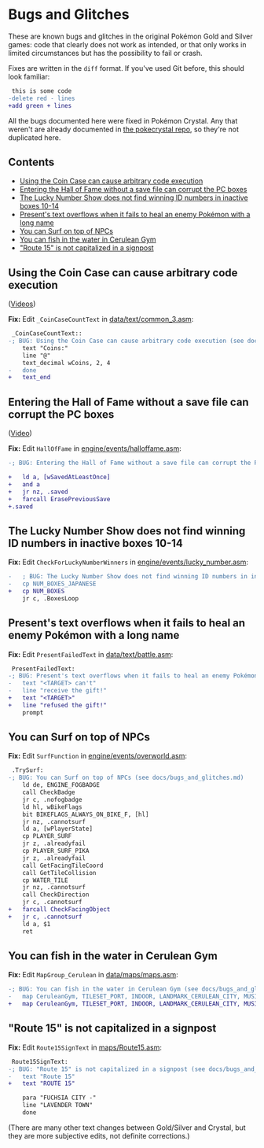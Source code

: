 # Bugs and Glitches

These are known bugs and glitches in the original Pokémon Gold and Silver games: code that clearly does not work as intended, or that only works in limited circumstances but has the possibility to fail or crash.

Fixes are written in the `diff` format. If you've used Git before, this should look familiar:

```diff
 this is some code
-delete red - lines
+add green + lines
```

All the bugs documented here were fixed in Pokémon Crystal. Any that weren't are already documented in [the pokecrystal repo](https://github.com/pret/pokecrystal/blob/master/docs/bugs_and_glitches.md), so they're not duplicated here.


## Contents

- [Using the Coin Case can cause arbitrary code execution](#using-the-coin-case-can-cause-arbitrary-code-execution)
- [Entering the Hall of Fame without a save file can corrupt the PC boxes](#entering-the-hall-of-fame-without-a-save-file-can-corrupt-the-pc-boxes)
- [The Lucky Number Show does not find winning ID numbers in inactive boxes 10-14](#the-lucky-number-show-does-not-find-winning-id-numbers-in-inactive-boxes-10-14)
- [Present's text overflows when it fails to heal an enemy Pokémon with a long name](#presents-text-overflows-when-it-fails-to-heal-an-enemy-pok%C3%A9mon-with-a-long-name)
- [You can Surf on top of NPCs](#you-can-surf-on-top-of-npcs)
- [You can fish in the water in Cerulean Gym](#you-can-fish-in-the-water-in-cerulean-gym)
- ["Route 15" is not capitalized in a signpost](#route-15-is-not-capitalized-in-a-signpost)


## Using the Coin Case can cause arbitrary code execution

([Videos](https://www.youtube.com/playlist?list=PLO3UplJNTO8YGl0na5FT_6dVYsC27D0rk))

**Fix:** Edit `_CoinCaseCountText` in [data/text/common_3.asm](https://github.com/pret/pokegold/blob/master/data/text/common_3.asm):

```diff
 _CoinCaseCountText::
-; BUG: Using the Coin Case can cause arbitrary code execution (see docs/bugs_and_glitches.md)
 	text "Coins:"
 	line "@"
 	text_decimal wCoins, 2, 4
-	done
+	text_end
```


## Entering the Hall of Fame without a save file can corrupt the PC boxes

([Video](https://www.youtube.com/watch?v=lxkQ7QdfdqM))

**Fix:** Edit `HallOfFame` in [engine/events/halloffame.asm](https://github.com/pret/pokegold/blob/master/engine/events/halloffame.asm):

```diff
-; BUG: Entering the Hall of Fame without a save file can corrupt the PC boxes (see docs/bugs_and_glitches.md)

+	ld a, [wSavedAtLeastOnce]
+	and a
+	jr nz, .saved
+	farcall ErasePreviousSave
+.saved
```


## The Lucky Number Show does not find winning ID numbers in inactive boxes 10-14

**Fix:** Edit `CheckForLuckyNumberWinners` in [engine/events/lucky_number.asm](https://github.com/pret/pokegold/blob/master/engine/events/lucky_number.asm):

```diff
-	; BUG: The Lucky Number Show does not find winning ID numbers in inactive boxes 10-14 (see docs/bugs_and_glitches.md)
-	cp NUM_BOXES_JAPANESE
+	cp NUM_BOXES
 	jr c, .BoxesLoop
```


## Present's text overflows when it fails to heal an enemy Pokémon with a long name

**Fix:** Edit `PresentFailedText` in [data/text/battle.asm](https://github.com/pret/pokegold/blob/master/data/text/battle.asm):

```diff
 PresentFailedText:
-; BUG: Present's text overflows when it fails to heal an enemy Pokémon with a long name (see docs/bugs_and_glitches.md)
-	text "<TARGET> can't"
-	line "receive the gift!"
+	text "<TARGET>"
+	line "refused the gift!"
 	prompt
```


## You can Surf on top of NPCs

**Fix:** Edit `SurfFunction` in [engine/events/overworld.asm](https://github.com/pret/pokegold/blob/master/engine/events/overworld.asm):

```diff
 .TrySurf:
-; BUG: You can Surf on top of NPCs (see docs/bugs_and_glitches.md)
 	ld de, ENGINE_FOGBADGE
 	call CheckBadge
 	jr c, .nofogbadge
 	ld hl, wBikeFlags
 	bit BIKEFLAGS_ALWAYS_ON_BIKE_F, [hl]
 	jr nz, .cannotsurf
 	ld a, [wPlayerState]
 	cp PLAYER_SURF
 	jr z, .alreadyfail
 	cp PLAYER_SURF_PIKA
 	jr z, .alreadyfail
 	call GetFacingTileCoord
 	call GetTileCollision
 	cp WATER_TILE
 	jr nz, .cannotsurf
 	call CheckDirection
 	jr c, .cannotsurf
+	farcall CheckFacingObject
+	jr c, .cannotsurf
 	ld a, $1
 	ret
```


## You can fish in the water in Cerulean Gym

**Fix:** Edit `MapGroup_Cerulean` in [data/maps/maps.asm](https://github.com/pret/pokegold/blob/master/data/maps/maps.asm):

```diff
-; BUG: You can fish in the water in Cerulean Gym (see docs/bugs_and_glitches.md)
-	map CeruleanGym, TILESET_PORT, INDOOR, LANDMARK_CERULEAN_CITY, MUSIC_GYM, TRUE, PALETTE_DAY, FISHGROUP_SHORE
+	map CeruleanGym, TILESET_PORT, INDOOR, LANDMARK_CERULEAN_CITY, MUSIC_GYM, TRUE, PALETTE_DAY, FISHGROUP_NONE
```


## "Route 15" is not capitalized in a signpost

**Fix:** Edit `Route15SignText` in [maps/Route15.asm](https://github.com/pret/pokegold/blob/master/maps/Route15.asm):

```diff
 Route15SignText:
-; BUG: "Route 15" is not capitalized in a signpost (see docs/bugs_and_glitches.md)
-	text "Route 15"
+	text "ROUTE 15"

	para "FUCHSIA CITY -"
	line "LAVENDER TOWN"
	done
```

(There are many other text changes between Gold/Silver and Crystal, but they are more subjective edits, not definite corrections.)
